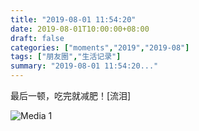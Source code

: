 ```yaml
---
title: "2019-08-01 11:54:20"
date: 2019-08-01T10:00:00+08:00
draft: false
categories: ["moments","2019","2019-08"]
tags: ["朋友圈","生活记录"]
summary: "2019-08-01 11:54:20..."
---
```


最后一顿，吃完就减肥！[流泪]

![Media 1](/Moments/photos/2019-08-01/201908011154200.jpg)


